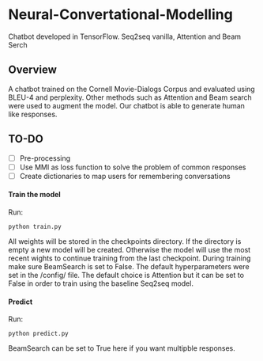 # Neural-Convertational-Modelling
Chatbot developed in TensorFlow. Seq2seq vanilla, Attention and Beam Serch

## Overview
A chatbot trained on the Cornell Movie-Dialogs Corpus and evaluated using BLEU-4 and perplexity. Other methods such as Attention and Beam search were used to augment the model. Our chatbot is able to generate human like responses. 

## TO-DO
- [ ] Pre-processing
- [ ] Use MMI as loss function to solve the problem of common responses
- [ ] Create dictionaries to map users for remembering conversations

#### Train the model
Run:
```
python train.py
```
All weights will be stored in the checkpoints directory. If the directory is empty a new model will be created. Otherwise the model will use the most recent wights to continue training from the last checkpoint. During training make sure BeamSearch is set to False. The default hyperparameters were set in the /config/ file. The default choice is Attention but it can be set to False in order to train using the baseline Seq2seq model.

#### Predict
Run:
```
python predict.py
```
BeamSearch can be set to True here if you want multipble responses.

